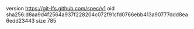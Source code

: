 version https://git-lfs.github.com/spec/v1
oid sha256:d8aa9d4f2564a937f228204c072f91cfd0766ebb413a90777ddd8ea6edd23443
size 785
